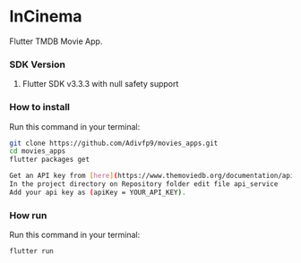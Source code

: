 # InCinema
Flutter TMDB Movie App.

### SDK Version
1. Flutter SDK v3.3.3 with null safety support

### How to install

Run this command in your terminal:
```bash
git clone https://github.com/Adivfp9/movies_apps.git
cd movies_apps
flutter packages get
```

```bash
Get an API key from [here](https://www.themoviedb.org/documentation/api)
In the project directory on Repository folder edit file api_service
Add your api key as (apiKey = YOUR_API_KEY).
```

### How run

Run this command in your terminal:
```bash
flutter run
```
